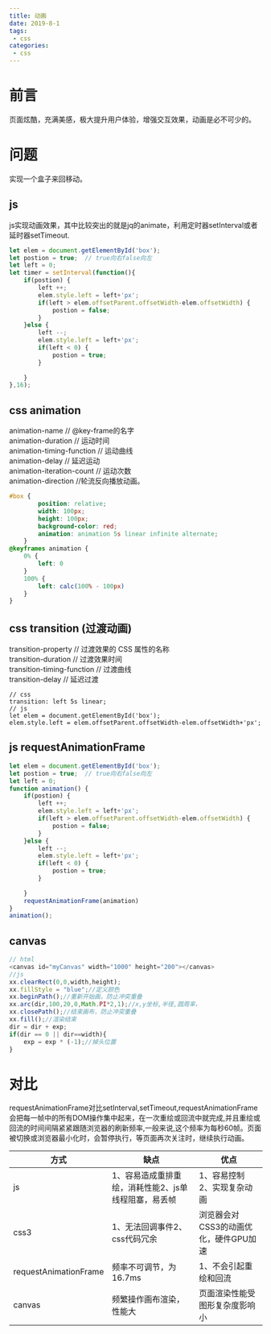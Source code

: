 ```yaml
---
title: 动画
date: 2019-8-1
tags:
 - css
categories: 
 - css
---
```

# 前言
页面炫酷，充满美感，极大提升用户体验，增强交互效果，动画是必不可少的。

# 问题
实现一个盒子来回移动。

## js
js实现动画效果，其中比较突出的就是jq的animate，利用定时器setInterval或者延时器setTimeout.

```js
let elem = document.getElementById('box');
let postion = true;  // true向右false向左
let left = 0;
let timer = setInterval(function(){ 
    if(postion) {
        left ++;
        elem.style.left = left+'px';
        if(left > elem.offsetParent.offsetWidth-elem.offsetWidth) {
            postion = false;
        }
    }else {
        left --;
        elem.style.left = left+'px';
        if(left < 0) {
            postion = true;
        }
    
    }
},16);
```

## css animation

animation-name // @key-frame的名字</br>
animation-duration // 运动时间</br>
animation-timing-function // 运动曲线</br>
animation-delay  // 延迟运动</br>
animation-iteration-count // 运动次数</br>
animation-direction //轮流反向播放动画。</br>

```css
#box {
        position: relative;
        width: 100px;
        height: 100px;
        background-color: red;
        animation: animation 5s linear infinite alternate;
    }
@keyframes animation {
    0% {
        left: 0
    }
    100% {
        left: calc(100% - 100px)
    }
}
```

## css transition (过渡动画)
transition-property // 过渡效果的 CSS 属性的名称</br>
transition-duration // 过渡效果时间</br>
transition-timing-function // 过渡曲线 </br>
transition-delay // 延迟过渡</br>

```
// css
transition: left 5s linear;
// js
let elem = document.getElementById('box');
elem.style.left = elem.offsetParent.offsetWidth-elem.offsetWidth+'px';
```

## js requestAnimationFrame

```js
let elem = document.getElementById('box');
let postion = true;  // true向右false向左
let left = 0;
function animation() {
    if(postion) {
        left ++;
        elem.style.left = left+'px';
        if(left > elem.offsetParent.offsetWidth-elem.offsetWidth) {
            postion = false;
        }
    }else {
        left --;
        elem.style.left = left+'px';
        if(left < 0) {
            postion = true;
        }
    
    }
    requestAnimationFrame(animation)
}
animation();
```
## canvas

```js
// html
<canvas id="myCanvas" width="1000" height="200"></canvas>
//js
xx.clearRect(0,0,width,height);
xx.fillStyle = "blue";//定义颜色
xx.beginPath();//重新开始画，防止冲突重叠
xx.arc(dir,100,20,0,Math.PI*2,1);//x,y坐标,半径,圆周率，
xx.closePath();//结束画布，防止冲突重叠
xx.fill();//渲染结束
dir = dir + exp;
if(dir == 0 || dir==width){
    exp = exp * (-1);//掉头位置
}
```

# 对比
requestAnimationFrame对比setInterval,setTimeout,requestAnimationFrame 会把每一帧中的所有DOM操作集中起来，在一次重绘或回流中就完成,并且重绘或回流的时间间隔紧紧跟随浏览器的刷新频率,一般来说,这个频率为每秒60帧。页面被切换或浏览器最小化时，会暂停执行，等页面再次关注时，继续执行动画。

| 方式 | 缺点 | 优点 |
| ------ | ------ | ------ |
| js | 1、容易造成重排重绘，消耗性能2、js单线程阻塞，易丢帧 | 1、容易控制 2、实现复杂动画|
| css3 | 1、无法回调事件2、css代码冗余 | 浏览器会对CSS3的动画优化，硬件GPU加速 |
| requestAnimationFrame | 频率不可调节，为16.7ms | 1、不会引起重绘和回流 |
| canvas | 频繁操作画布渲染，性能大 |页面渲染性能受图形复杂度影响小 |